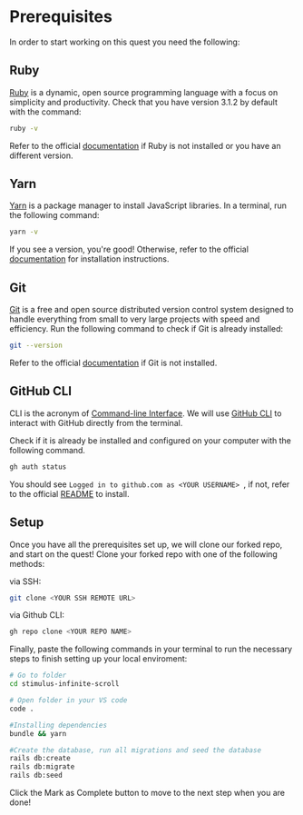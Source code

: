 # Prerequisites

In order to start working on this quest you need the following: 

## Ruby

[Ruby](https://www.ruby-lang.org/en) is a dynamic, open source programming language with a focus on simplicity and productivity. Check that you have version 3.1.2 by default with the command:

```bash
ruby -v
```

Refer to the official [documentation](https://www.ruby-lang.org/en/documentation/) if Ruby is not installed or you have an different version.

## Yarn

[Yarn](https://yarnpkg.com) is a package manager to install JavaScript libraries. In a terminal, run the following command:

```bash
yarn -v
```

If you see a version, you're good! Otherwise, refer to the official [documentation](https://yarnpkg.com/getting-started/install) for installation instructions.


## Git
[Git](https://git-scm.com/) is a free and open source distributed version control system designed to handle everything from small to very large projects with speed and efficiency. Run the following command to check if Git is already installed:

```bash
git --version
```

Refer to the official [documentation](https://git-scm.com/downloads) if  Git is not installed. 

## GitHub CLI

CLI is the acronym of [Command-line Interface](https://en.wikipedia.org/wiki/Command-line_interface). We will use [GitHub CLI](https://cli.github.com/) to interact with GitHub directly from the terminal.

Check if it is already be installed and configured on your computer with the following command.

```bash
gh auth status
```

You should see `Logged in to github.com as <YOUR USERNAME> `, if not, refer to the official [README](https://github.com/cli/cli#installation) to install.

## Setup

Once you have all the prerequisites set up, we will clone our forked repo, and start on the quest! Clone your forked repo with one of the following methods: 

via SSH:

```bash
git clone <YOUR SSH REMOTE URL>
```

via Github CLI:

```bash
gh repo clone <YOUR REPO NAME>
```

Finally, paste the following commands in your terminal to run the necessary steps to finish setting up your local enviroment:

```bash
# Go to folder
cd stimulus-infinite-scroll

# Open folder in your VS code
code .

#Installing dependencies
bundle && yarn

#Create the database, run all migrations and seed the database
rails db:create
rails db:migrate
rails db:seed

```

Click the Mark as Complete button to move to the next step when you are done!
